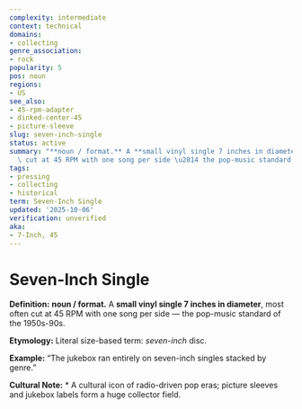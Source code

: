 ```yaml
---
complexity: intermediate
context: technical
domains:
- collecting
genre_association:
- rock
popularity: 5
pos: noun
regions:
- US
see_also:
- 45-rpm-adapter
- dinked-center-45
- picture-sleeve
slug: seven-inch-single
status: active
summary: "**noun / format.** A **small vinyl single 7 inches in diameter**, most often\
  \ cut at 45 RPM with one song per side \u2014 the pop-music standard of the 1950s-90s."
tags:
- pressing
- collecting
- historical
term: Seven-Inch Single
updated: '2025-10-06'
verification: unverified
aka:
- 7-Inch, 45
---
```


# Seven-Inch Single

**Definition:** **noun / format.** A **small vinyl single 7 inches in diameter**, most often cut at 45 RPM with one song per side — the pop-music standard of the 1950s-90s.

**Etymology:** Literal size-based term: *seven-inch* disc.

**Example:** “The jukebox ran entirely on seven-inch singles stacked by genre.”

**Cultural Note:** * A cultural icon of radio-driven pop eras; picture sleeves and jukebox labels form a huge collector field.

